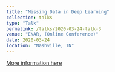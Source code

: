 ```yaml
---
title: "Missing Data in Deep Learning"
collection: talks
type: "Talk"
permalink: /talks/2020-03-24-talk-3
venue: "ENAR, (Online Conference)"
date: 2020-03-24
location: "Nashville, TN"
---
```


[More information here](https://www.enar.org/meetings/spring2020/program/Final_Program.pdf)
